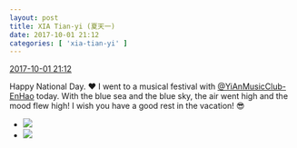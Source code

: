 ```yaml
---
layout: post
title: XIA Tian-yi (夏天一)
date: 2017-10-01 21:12
categories: [ 'xia-tian-yi' ]
---
```


<div class="weibo-info">
  <a href="http://weibo.com/6286030291/FooJtz1zq">2017-10-01 21:12</a>
</div>

Happy National Day. :heart: I went to a musical festival with [@YiAnMusicClub-EnHao](http://weibo.com/u/6346318257) today. With the blue sea and the blue sky, the air went high and the mood flew high! I wish you have a good rest in the vacation! 😎

<!-- more -->

<ul class="weibo-pic-list-1">
  <li class="weibo-pic">
    <a href="http://wx4.sinaimg.cn/mw690/006RpxDlly1fk31z0agx7j30js0tnamr.jpg"><img src="http://wx4.sinaimg.cn/thumb150/006RpxDlly1fk31z0agx7j30js0tnamr.jpg" /></a>
  </li>
  <li class="weibo-pic">
    <a href="http://wx2.sinaimg.cn/mw690/006RpxDlly1fk31tznq74j33402c0kjl.jpg"><img src="http://wx2.sinaimg.cn/thumb150/006RpxDlly1fk31tznq74j33402c0kjl.jpg" /></a>
  </li>
</ul>
